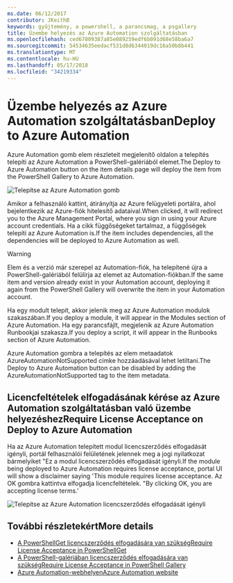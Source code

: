 ```yaml
---
ms.date: 06/12/2017
contributor: JKeithB
keywords: gyűjtemény, a powershell, a parancsmag, a psgallery
title: Üzembe helyezés az Azure Automation szolgáltatásban
ms.openlocfilehash: ced67809387a85e089259edf6b091d68e58ba6a7
ms.sourcegitcommit: 54534635eedacf531d8d6344019dc16a50b8b441
ms.translationtype: MT
ms.contentlocale: hu-HU
ms.lasthandoff: 05/17/2018
ms.locfileid: "34219334"
---
```

# <a name="deploy-to-azure-automation"></a><span data-ttu-id="66146-103">Üzembe helyezés az Azure Automation szolgáltatásban</span><span class="sxs-lookup"><span data-stu-id="66146-103">Deploy to Azure Automation</span></span>

<span data-ttu-id="66146-104">Azure Automation gomb elem részleteit megjelenítő oldalon a telepítés telepíti az Azure Automation a PowerShell-galériából elemet.</span><span class="sxs-lookup"><span data-stu-id="66146-104">The Deploy to Azure Automation button on the item details page will deploy the item from the PowerShell Gallery to Azure Automation.</span></span>

![Telepítse az Azure Automation gomb](../../Images/DeployToAzureAutomationButton.png)

<span data-ttu-id="66146-106">Amikor a felhasználó kattint, átirányítja az Azure felügyeleti portálra, ahol bejelentkezik az Azure-fiók hitelesítő adataival.</span><span class="sxs-lookup"><span data-stu-id="66146-106">When clicked, it will redirect you to the Azure Management Portal, where you sign in using your Azure account credentials.</span></span>
<span data-ttu-id="66146-107">Ha a cikk függőségeket tartalmaz, a függőségek telepíti az Azure Automation is.</span><span class="sxs-lookup"><span data-stu-id="66146-107">If the item includes dependencies, all the dependencies will be deployed to Azure Automation as well.</span></span>

> [!WARNING]
> <span data-ttu-id="66146-108">Elem és a verzió már szerepel az Automation-fiók, ha telepítené újra a PowerShell-galériából felülírja az elemet az Automation-fiókban.</span><span class="sxs-lookup"><span data-stu-id="66146-108">If the same item and version already exist in your Automation account, deploying it again from the PowerShell Gallery will overwrite the item in your Automation account.</span></span>

<span data-ttu-id="66146-109">Ha egy modult telepít, akkor jelenik meg az Azure Automation modulok szakaszában.</span><span class="sxs-lookup"><span data-stu-id="66146-109">If you deploy a module, it will appear in the Modules section of Azure Automation.</span></span>  <span data-ttu-id="66146-110">Ha egy parancsfájlt, megjelenik az Azure Automation Runbookjai szakasza.</span><span class="sxs-lookup"><span data-stu-id="66146-110">If you deploy a script, it will appear in the Runbooks section of Azure Automation.</span></span>

<span data-ttu-id="66146-111">Azure Automation gombra a telepítés az elem metaadatok AzureAutomationNotSupported címke hozzáadásával lehet letiltani.</span><span class="sxs-lookup"><span data-stu-id="66146-111">The Deploy to Azure Automation button can be disabled by adding the AzureAutomationNotSupported tag to the item metadata.</span></span>

## <a name="require-license-acceptance-on-deploy-to-azure-automation"></a><span data-ttu-id="66146-112">Licencfeltételek elfogadásának kérése az Azure Automation szolgáltatásban való üzembe helyezéshez</span><span class="sxs-lookup"><span data-stu-id="66146-112">Require License Acceptance on Deploy to Azure Automation</span></span>

<span data-ttu-id="66146-113">Ha az Azure Automation telepített modul licencszerződés elfogadását igényli, portál felhasználói felületének jelennek meg a jogi nyilatkozat bármelyiket "Ez a modul licencszerződés elfogadását igényli.</span><span class="sxs-lookup"><span data-stu-id="66146-113">If the module being deployed to Azure Automation requires license acceptance, portal UI will show a disclaimer saying 'This module requires license acceptance.</span></span> <span data-ttu-id="66146-114">Az OK gombra kattintva elfogadja licencfeltételek. "</span><span class="sxs-lookup"><span data-stu-id="66146-114">By clicking OK, you are accepting license terms.'</span></span>

![Telepítse az Azure Automation licencszerződés elfogadását igényli](../../Images/DeployToAzureAutomationRequireLicenseAcceptanceDisclaimer.png)

## <a name="more-details"></a><span data-ttu-id="66146-116">További részletekért</span><span class="sxs-lookup"><span data-stu-id="66146-116">More details</span></span>

- [<span data-ttu-id="66146-117">A PowerShellGet licencszerződés elfogadására van szükség</span><span class="sxs-lookup"><span data-stu-id="66146-117">Require License Acceptance in PowerShellGet</span></span>](../../concepts/module-license-acceptance.md)
- [<span data-ttu-id="66146-118">A PowerShell-galériában licencszerződés elfogadására van szükség</span><span class="sxs-lookup"><span data-stu-id="66146-118">Require License Acceptance in PowerShell Gallery</span></span>](items-that-require-license-acceptance.md)
- [<span data-ttu-id="66146-119">Azure Automation-webhelyen</span><span class="sxs-lookup"><span data-stu-id="66146-119">Azure Automation website</span></span>](http://azure.microsoft.com/services/automation/)
